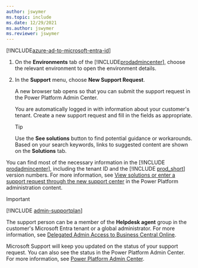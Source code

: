 ```yaml
---
author: jswymer
ms.topic: include
ms.date: 12/29/2021
ms.author: jswymer
ms.reviewer: jswymer
---
```


[!INCLUDE[azure-ad-to-microsoft-entra-id](~/../shared-content/shared/azure-ad-to-microsoft-entra-id.md)]

1. On the **Environments** tab of the [!INCLUDE[prodadmincenter](../developer/includes/prodadmincenter.md)], choose the relevant environment to open the environment details.
2. In the **Support** menu, choose **New Support Request**.

    A new browser tab opens so that you can submit the support request in the Power Platform Admin Center.

    You are automatically logged in with information about your customer's tenant. Create a new support request and fill in the fields as appropriate.  

    > [!TIP]
    > Use the **See solutions** button to find potential guidance or workarounds. Based on your search keywords, links to suggested content are shown on the **Solutions** tab.

You can find most of the necessary information in the [!INCLUDE [prodadmincenter](../developer/includes/prodadmincenter.md)], including the tenant ID and the [!INCLUDE [prod_short](prod_short.md)] version numbers. For more information, see [View solutions or enter a support request through the new support center](/power-platform/admin/get-help-support#view-solutions-or-enter-a-support-request-through-the-new-support-center) in the Power Platform administration content.  

> [!IMPORTANT]
> [!INCLUDE [admin-supportplan](admin-supportplan.md)]

The support person can be a member of the **Helpdesk agent** group in the customer's Microsoft Entra tenant or a global administrator. For more information, see [Delegated Admin Access to Business Central Online](../administration/delegated-admin.md).  

Microsoft Support will keep you updated on the status of your support request. You can also see the status in the Power Platform Admin Center. For more information, see [Power Platform Admin Center](/power-platform/admin/admin-documentation).  
